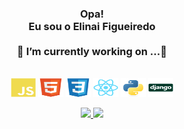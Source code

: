 ### <div align="center">Opa!<br> Eu sou o Elinai Figueiredo</div><br>  <div align="center">🎅 I’m currently working on ...🎅</div>
 <div style="display: inline_block" align="center"><br>
  <img align="center" alt="Elionai-Js" height="30" width="40" src="https://raw.githubusercontent.com/devicons/devicon/master/icons/javascript/javascript-plain.svg">
  <img align="center" alt="Elionai-HTML" height="30" width="40" src="https://raw.githubusercontent.com/devicons/devicon/master/icons/html5/html5-original.svg">
  <img align="center" alt="Elionai-CSS" height="30" width="40" src="https://raw.githubusercontent.com/devicons/devicon/master/icons/css3/css3-original.svg">
  <img align="center" alt="Elionai-React" height="30" width="40" src="https://raw.githubusercontent.com/devicons/devicon/master/icons/react/react-original.svg">
  <img align="center" alt="Elionai-Python" height="30" width="40" src="https://raw.githubusercontent.com/devicons/devicon/master/icons/python/python-original.svg">
  <img align="center" alt="Elionai-Django" height="30" width="40" src="https://raw.githubusercontent.com/devicons/devicon/master/icons/django/django-original.svg">
  

</div>
<br>
<div align="center">
  <a href="https://github.com/elionaifigueiredo">
  <img height="180em" src="https://github-readme-stats.vercel.app/api?username=elionaifigueiredo&show_icons=true&theme=dark&include_all_commits=true&count_private=true"/>
  <img height="180em" src="https://github-readme-stats.vercel.app/api/top-langs/?username=elionaifigueiredo&layout=compact&langs_count=7&theme=dark"/>
</div>
  
 
<!--
**elionaifigueiredo/elionaifigueiredo** is a ✨ _special_ ✨ repository because its `README.md` (this file) appears on your GitHub profile.

Here are some ideas to get you started:

- 🔭 I’m currently working on ...
- 🌱 I’m currently learning ...
- 👯 I’m looking to collaborate on ...
- 🤔 I’m looking for help with ...
- 💬 Ask me about ...
- 📫 How to reach me: ...
- 😄 Pronouns: ...
- ⚡ Fun fact: ...
-->
